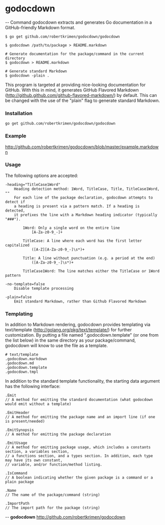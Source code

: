 # godocdown
--
Command godocdown extracts and generates Go documentation in a GitHub-friendly Markdown format.

	$ go get github.com/robertkrimen/godocdown/godocdown

	$ godocdown /path/to/package > README.markdown

	# Generate documentation for the package/command in the current directory
	$ godocdown > README.markdown

	# Generate standard Markdown
	$ godocdown -plain .

This program is targeted at providing nice-looking documentation for GitHub. With this in
mind, it generates GitHub Flavored Markdown (http://github.github.com/github-flavored-markdown/) by
default. This can be changed with the use of the "plain" flag to generate standard Markdown.

### Installation

	go get github.com/robertkrimen/godocdown/godocdown

### Example

http://github.com/robertkrimen/godocdown/blob/master/example.markdown

### Usage

The following options are accepted:

	-heading="TitleCase1Word"
		Heading detection method: 1Word, TitleCase, Title, TitleCase1Word, ""
		For each line of the package declaration, godocdown attempts to detect if
		a heading is present via a pattern match. If a heading is detected,
		it prefixes the line with a Markdown heading indicator (typically "###").

			1Word: Only a single word on the entire line
				[A-Za-z0-9_-]+

			TitleCase: A line where each word has the first letter capitalized
				([A-Z][A-Za-z0-9_-]\s*)+

			Title: A line without punctuation (e.g. a period at the end)
				([A-Za-z0-9_-]\s*)+

			TitleCase1Word: The line matches either the TitleCase or 1Word pattern

	-no-template=false
		Disable template processing

	-plain=false
		Emit standard Markdown, rather than Github Flavored Markdown

### Templating

In addition to Markdown rendering, godocdown provides templating via text/template (http://golang.org/pkg/text/template/)
for further customization. By putting a file named ".godocdown.template" (or one from the list below) in the same directory as your
package/command, godocdown will know to use the file as a template.

	# text/template
	.godocdown.markdown
	.godocdown.md
	.godocdown.template
	.godocdown.tmpl

In addition to the standard template functionality, the starting data argument has the following interface:

	.Emit
	// A method for emitting the standard documentation (what godocdown would emit without a template)

	.EmitHeader
	// A method for emitting the package name and an import line (if one is present/needed)

	.EmitSynopsis
	// A method for emitting the package declaration

	.EmitUsage
	// A method for emitting package usage, which includes a constants section, a variables section,
	// a functions section, and a types section. In addition, each type may have its own constant,
	// variable, and/or function/method listing.

	.IsCommand
	// A boolean indicating whether the given package is a command or a plain package

	.Name
	// The name of the package/command (string)

	.ImportPath
	// The import path for the package (string)

--
**godocdown** http://github.com/robertkrimen/godocdown
